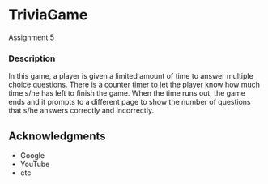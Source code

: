 # TriviaGame
Assignment 5

### Description

In this game, a player is given a limited amount of time to answer multiple choice questions. There is a counter timer to let the player know how much time s/he has left to finish the game. When the time runs out, the game ends and it prompts to a different page to show the number of questions that s/he answers correctly and incorrectly.

## Acknowledgments

* Google
* YouTube
* etc
